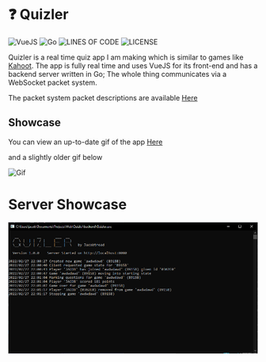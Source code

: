 # ❓ Quizler

![VueJS](https://img.shields.io/badge/Frontend%20Powered%20By-VueJS-68A063?style=for-the-badge)
![Go](https://img.shields.io/badge/Backend%20Powered%20By-Go-29BEB0?style=for-the-badge)
![LINES OF CODE](https://img.shields.io/tokei/lines/github/jacobtread/Quizler?style=for-the-badge)
![LICENSE](https://img.shields.io/github/license/jacobtread/Quizler?style=for-the-badge)

Quizler is a real time quiz app I am making which is similar to games like [Kahoot](https://kahoot.com/). The app is
fully real time and uses VueJS for its front-end and has a backend server written in Go; The whole thing communicates
via a WebSocket packet system.

The packet system packet descriptions are available [Here](backend/packets.md)

## Showcase

You can view an up-to-date gif of the app
[Here](https://gyazo.com/6b23868be9b649b507f35b7b7a9bb8ee)

and a slightly older gif below

![Gif](https://i.gyazo.com/f30dcedc58bf781e51e9ba91f9595656.gif)

# Server Showcase

![Preview](server_preview.png)
